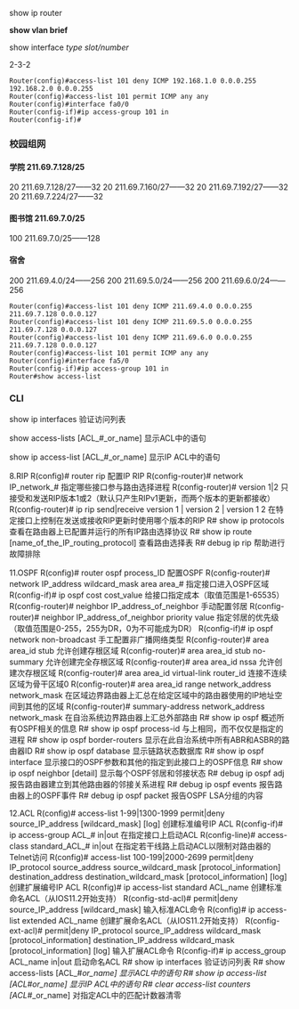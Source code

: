  

show ip router

**show vlan brief**

show interface *type slot/number*

2-3-2

```
Router(config)#access-list 101 deny ICMP 192.168.1.0 0.0.0.255 192.168.2.0 0.0.0.255
Router(config)#access-list 101 permit ICMP any any
Router(config)#interface fa0/0
Router(config-if)#ip access-group 101 in
Router(config-if)#
```

### 校园组网

#### 学院 211.69.7.128/25
20 211.69.7.128/27——32
20 211.69.7.160/27——32
20 211.69.7.192/27——32
20 211.69.7.224/27——32

#### 图书馆 211.69.7.0/25

100 211.69.7.0/25——128

#### 宿舍 

200 211.69.4.0/24——256
200 211.69.5.0/24——256
200 211.69.6.0/24——256

```
Router(config)#access-list 101 deny ICMP 211.69.4.0 0.0.0.255 211.69.7.128 0.0.0.127
Router(config)#access-list 101 deny ICMP 211.69.5.0 0.0.0.255 211.69.7.128 0.0.0.127
Router(config)#access-list 101 deny ICMP 211.69.6.0 0.0.0.255 211.69.7.128 0.0.0.127
Router(config)#access-list 101 permit ICMP any any
Router(config)#interface fa5/0
Router(config-if)#ip access-group 101 in
Router#show access-list
```



### CLI

show ip interfaces   验证访问列表

show access-lists [ACL_#_or_name]    显示ACL中的语句

show ip access-list [ACL_#_or_name]  显示IP ACL中的语句





8.RIP
    R(config)# router rip   配置IP RIP
    R(config-router)# network IP_network_#  指定哪些接口参与路由选择进程
    R(config-router)# version 1|2   只接受和发送RIP版本1或2（默认只产生RIPv1更新，而两个版本的更新都接收）
    R(config-router)# ip rip send|receive version 1 | version 2 | version 1 2   在特定接口上控制在发送或接收RIP更新时使用哪个版本的RIP
    R# show ip protocols    查看在路由器上已配置并运行的所有IP路由选择协议
    R# show ip route [name_of_the_IP_routing_protocol]  查看路由选择表
    R# debug ip rip 帮助进行故障排除

 11.OSPF
    R(config)# router ospf process_ID   配置OSPF
    R(config-router)# network IP_address wildcard_mask area area_#  指定接口进入OSPF区域
    R(config-if)# ip ospf cost cost_value   给接口指定成本（取值范围是1-65535）
    R(config-router)# neighbor IP_address_of_neighbor   手动配置邻居
    R(config-router)# neighbor IP_address_of_neighbor priority value    指定邻居的优先级（取值范围是0-255，255为DR，0为不可能成为DR）
    R(config-if)# ip ospf network non-broadcast 手工配置非广播网络类型
    R(config-router)# area area_id stub 允许创建存根区域
    R(config-router)# area area_id stub no-summary  允许创建完全存根区域
    R(config-router)# area area_id nssa 允许创建次存根区域
    R(config-router)# area area_id virtual-link router_id   连接不连续区域为骨干区域0
    R(config-router)# area area_id range network_address network_mask   在区域边界路由器上汇总在给定区域中的路由器使用的IP地址空间到其他的区域
    R(config-router)# summary-address network_address network_mask  在自治系统边界路由器上汇总外部路由
    R# show ip ospf 概述所有OSPF相关的信息
    R# show ip ospf process-id  与上相同，而不仅仅是指定的进程
    R# show ip ospf border-routers  显示在此自治系统中所有ABR和ASBR的路由器ID
    R# show ip ospf database    显示链路状态数据库
    R# show ip ospf interface   显示接口的OSPF参数和其他的指定到此接口上的OSPF信息
    R# show ip ospf neighbor [detail]   显示每个OSPF邻居和邻接状态
    R# debug ip ospf adj    报告路由器建立到其他路由器的邻接关系进程
    R# debug ip ospf events 报告路由器上的OSPF事件
    R# debug ip ospf packet 报告OSPF LSA分组的内容

12.ACL
   R(config)# access-list 1-99|1300-1999 permit|deny source_IP_address [wildcard_mask] [log]    创建标准编号IP ACL
    R(config-if)# ip access-group ACL_# in|out  在指定接口上启动ACL
    R(config-line)# access-class standard_ACL_# in|out  在指定若干线路上启动ACL以限制对路由器的Telnet访问
    R(config)# access-list 100-199|2000-2699 permit|deny IP_protocol source_address source_wildcard_mask [protocol_information] destination_address destination_wildcard_mask [protocol_information] [log]  创建扩展编号IP ACL
    R(config)# ip access-list standard ACL_name 创建标准命名ACL（从IOS11.2开始支持）
    R(config-std-acl)# permit|deny source_IP_address [wildcard_mask]    输入标准ACL命令
    R(config)# ip access-list extended ACL_name 创建扩展命名ACL（从IOS11.2开始支持）
    R(config-ext-acl)# permit|deny IP_protocol source_IP_address wildcard_mask [protocol_information] destination_IP_address wildcard_mask [protocol_information] [log] 输入扩展ACL命令
    R(config-if)# ip access_group ACL_name in|out   启动命名ACL
    R# show ip interfaces   验证访问列表
    R# show access-lists [ACL_#_or_name]    显示ACL中的语句
    R# show ip access-list [ACL_#_or_name]  显示IP ACL中的语句
    R# clear access-list counters [ACL_#_or_name]   对指定ACL中的匹配计数器清零
